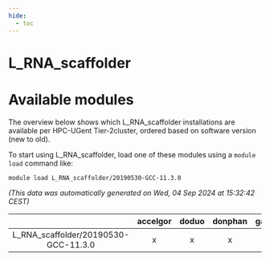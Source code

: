 ```yaml
---
hide:
  - toc
---
```


L_RNA_scaffolder
================

# Available modules


The overview below shows which L_RNA_scaffolder installations are available per HPC-UGent Tier-2cluster, ordered based on software version (new to old).

To start using L_RNA_scaffolder, load one of these modules using a `module load` command like:

```shell
module load L_RNA_scaffolder/20190530-GCC-11.3.0
```

*(This data was automatically generated on Wed, 04 Sep 2024 at 15:32:42 CEST)*  

| |accelgor|doduo|donphan|gallade|joltik|shinx|skitty|
| :---: | :---: | :---: | :---: | :---: | :---: | :---: | :---: |
|L_RNA_scaffolder/20190530-GCC-11.3.0|x|x|x|x|x|-|x|
